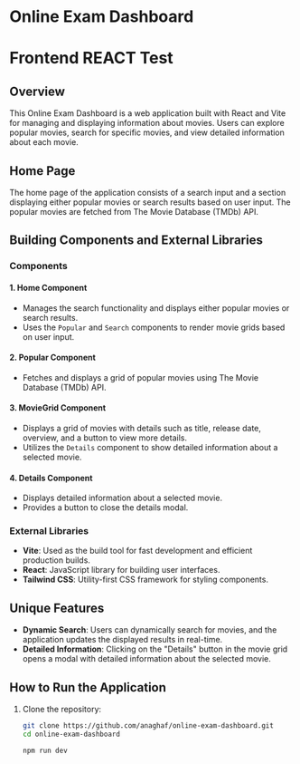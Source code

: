 # Online Exam Dashboard

# Frontend REACT Test

## Overview

This Online Exam Dashboard is a web application built with React and Vite for managing and displaying information about movies. Users can explore popular movies, search for specific movies, and view detailed information about each movie.

## Home Page

The home page of the application consists of a search input and a section displaying either popular movies or search results based on user input. The popular movies are fetched from The Movie Database (TMDb) API.

## Building Components and External Libraries

### Components

#### 1. Home Component

- Manages the search functionality and displays either popular movies or search results.
- Uses the `Popular` and `Search` components to render movie grids based on user input.

#### 2. Popular Component

- Fetches and displays a grid of popular movies using The Movie Database (TMDb) API.

#### 3. MovieGrid Component

- Displays a grid of movies with details such as title, release date, overview, and a button to view more details.
- Utilizes the `Details` component to show detailed information about a selected movie.

#### 4. Details Component

- Displays detailed information about a selected movie.
- Provides a button to close the details modal.

### External Libraries

- **Vite**: Used as the build tool for fast development and efficient production builds.
- **React**: JavaScript library for building user interfaces.
- **Tailwind CSS**: Utility-first CSS framework for styling components.

## Unique Features

- **Dynamic Search**: Users can dynamically search for movies, and the application updates the displayed results in real-time.
- **Detailed Information**: Clicking on the "Details" button in the movie grid opens a modal with detailed information about the selected movie.

## How to Run the Application

1. Clone the repository:

   ```bash
   git clone https://github.com/anaghaf/online-exam-dashboard.git
   cd online-exam-dashboard

   npm run dev
   ```
